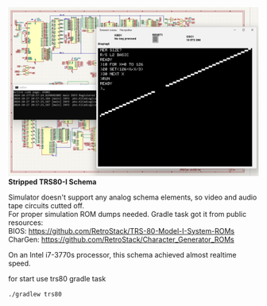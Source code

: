 ![TRS80I](img/TRS80.png)
**Stripped TRS80-I Schema**

Simulator doesn't support any analog schema elements, so video and audio tape circuits cutted off.  
For proper simulation ROM dumps needed. Gradle task got it from public resources:  
BIOS: https://github.com/RetroStack/TRS-80-Model-I-System-ROMs  
CharGen: https://github.com/RetroStack/Character_Generator_ROMs

On an Intel i7-3770s processor, this schema achieved almost realtime speed.

for start use trs80 gradle task

```
./gradlew trs80
```


